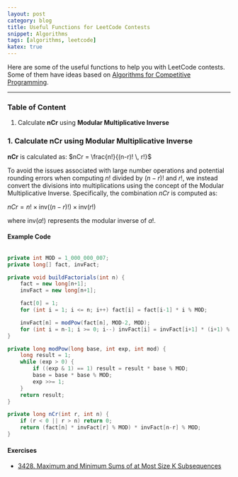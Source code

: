```yaml
---
layout: post
category: blog
title: Useful Functions for LeetCode Contests
snippet: Algorithms
tags: [algorithms, leetcode]
katex: true
---
```


Here are some of the useful functions to help you with LeetCode contests. Some of them have ideas based on [Algorithms for Competitive Programming](https://cp-algorithms.com).

---

### Table of Content
1. Calculate **nCr** using **Modular Multiplicative Inverse**

### 1. Calculate nCr using Modular Multiplicative Inverse

**nCr** is calculated as: 
$nCr = \frac{n!}{(n-r)! \, r!}$

To avoid the issues associated with large number operations and potential rounding errors when computing $n!$ divided by $(n-r)!$ and $r!$, we instead convert the divisions into multiplications using the concept of the Modular Multiplicative Inverse. Specifically, the combination $nCr$ is computed as:

$nCr = n! \times \text{inv}((n-r)!) \times \text{inv}(r!)$

where $\text{inv}(a!)$ represents the modular inverse of $a!$.

#### Example Code
```java

private int MOD = 1_000_000_007;
private long[] fact, invFact;

private void buildFactorials(int n) {
    fact = new long[n+1];
    invFact = new long[n+1];

    fact[0] = 1;
    for (int i = 1; i <= n; i++) fact[i] = fact[i-1] * i % MOD;

    invFact[n] = modPow(fact[n], MOD-2, MOD);
    for (int i = n-1; i >= 0; i--) invFact[i] = invFact[i+1] * (i+1) % MOD;
}

private long modPow(long base, int exp, int mod) {
    long result = 1;
    while (exp > 0) {
        if ((exp & 1) == 1) result = result * base % MOD;
        base = base * base % MOD;
        exp >>= 1;
    }
    return result;
}

private long nCr(int r, int n) {
    if (r < 0 || r > n) return 0;
    return (fact[n] * invFact[r] % MOD) * invFact[n-r] % MOD;
}
```

#### Exercises
- [3428. Maximum and Minimum Sums of at Most Size K Subsequences](https://leetcode.com/problems/maximum-and-minimum-sums-of-at-most-size-k-subsequences/description/)
